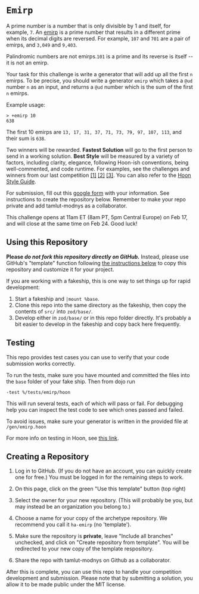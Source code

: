 # `Emirp`


A prime number is a number that is only divisible by 1 and itself, for example, `7`. An [emirp](https://en.wikipedia.org/wiki/Emirp) is a prime number that results in a different prime when its decimal digits are reversed. For example, `107` and `701` are a pair of emirps, and `3,049` and `9,403`.

Palindromic numbers are not emirps.`101` is a prime and its reverse is itself -- it is not an emirp.

Your task for this challenge is write a generator that will add up all the first `n` emirps. To be precise, you should write a generator `emirp` which takes a `@ud` number `n` as an input, and returns a `@ud` number which is the sum of the first `n` emirps.

Example usage:
```
> +emirp 10
638
```

The first 10 emirps are `13, 17, 31, 37, 71, 73, 79, 97, 107, 113`, and their sum is `638`.

Two winners will be rewarded. **Fastest Solution** will go to the first person to send in a working solution. **Best Style** will be measured by a variety of factors, including clarity, elegance, following Hoon-ish conventions, being well-commented, and code runtime. For examples, see the challenges and winners from our last competition [[1]](https://docs.urbit.org/language/hoon/examples/abc-blocks) [[2]](https://docs.urbit.org/language/hoon/examples/luhn-number) [[3]](https://docs.urbit.org/language/hoon/examples/water-towers). You can also refer to the [Hoon Style Guide](https://docs.urbit.org/language/hoon/guides/style).


For submission, fill out this [google form](https://forms.gle/hDPtjPZQeEJjmxxr8) with your information. See instructions to create the repository below. Remember to make your repo private and add tamlut-modnys as a collaborator.

This challenge opens at 11am ET (8am PT, 5pm Central Europe) on Feb 17, and will close at the same time on Feb 24. Good luck!

## Using this Repository

**Please _do not fork this repository directly on GitHub._**  Instead, please use GitHub's "template" function following [the instructions below](#creating-a-repository) to copy this repository and customize it for your project.

If you are working with a fakeship, this is one way to set things up for rapid development:

1. Start a fakeship and `|mount %base`.
2. Clone this repo into the same directory as the fakeship, then copy the contents of `src/` into `zod/base/`.
3. Develop either in `zod/base/` or in this repo folder directly.  It's probably a bit easier to develop in the fakeship and copy back here frequently.

## Testing

This repo provides test cases you can use to verify that your code submission works correctly.

To run the tests, make sure you have mounted and committed the files into the `base` folder of your fake ship. Then from dojo run
```
-test %/tests/emirp/hoon
```
This will run several tests, each of which will pass or fail. For debugging help you can inspect the test code to see which ones passed and failed.

To avoid issues, make sure your generator is written in the provided file at `/gen/emirp.hoon`

For more info on testing in Hoon, see [this link](https://docs.urbit.org/userspace/apps/guides/unit-tests).

## Creating a Repository

1.  Log in to GitHub.
    (If you do not have an account, you can quickly create one for free.)
    You must be logged in for the remaining steps to work.

2.  On this page, click on the green "Use this template" button (top right)

3.  Select the owner for your new repository.
    (This will probably be you, but may instead be an organization you belong to.)

4.  Choose a name for your copy of the archetype repository.
    We recommend you call it `ha-emirp` (no 'template').

5.  Make sure the repository is **private**, leave "Include all branches" unchecked, and click on "Create repository from template". You will be redirected to your new copy of the template respository.

6.  Share the repo with tamlut-modnys on Github as a collaborator.

After this is complete, you can use this repo to handle your competition development and submission. Please note that by submitting a solution, you allow it to be made public under the MIT license.
